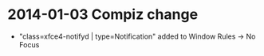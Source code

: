 # 2014-01-03 Compiz change

- "class=xfce4-notifyd | type=Notification" added to Window Rules -> No Focus
